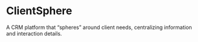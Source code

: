 # ClientSphere
A CRM platform that “spheres” around client needs, centralizing information and interaction details. 
